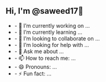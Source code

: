## Hi, I'm @saweed17👋

<!--
**saweed17/saweed17** is a ✨ _special_ ✨ repository because its `README.md` (this file) appears on your GitHub profile.

Here are some ideas to get you started: -->
<ul>
  
<li>- 🔭 I’m currently working on ...</li>
<li>- 🌱 I’m currently learning ...</li>
<li>- 👯 I’m looking to collaborate on ...</li>
<li>- 🤔 I’m looking for help with ...</li>
<li>- 💬 Ask me about ...</li>
<li>- 📫 How to reach me: ...</li>
<li>- 😄 Pronouns: ...</li>
<li>- ⚡ Fun fact: ...</li>



</ul>
